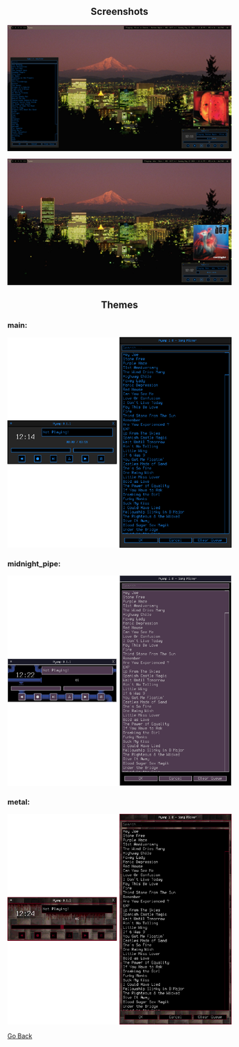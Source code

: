 <h2 align="center">Screenshots</h2>
<p align="center"><img src="../img/doc/pyamp_full.png" alt="pyamp"></p>
<p align="center"><img src="../img/doc/kek.png" alt="pyamp"></p>
<h2 align="center">Themes</h2> 
<h3 align="left">main:</h3>
<p align="center"><img src="../img/doc/theme-main.png" alt="pyamp"></p>
<h3 align="left">midnight_pipe:</h3>
<p align="center"><img src="../img/doc/theme-mpipe.png" alt="pyamp"></p>
<h3 align="left">metal:</h3>
<p align="center"><img src="../img/doc/theme-metal.png" alt="pyamp"></p>

[Go Back](../README.md)